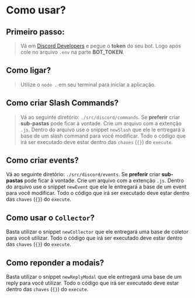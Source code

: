 # Como usar?
## Primeiro passo:
> Vá em [Discord Developers](https://discord.com/developers/applications) e pegue o **token** do seu bot.
> Logo após cole no arquivo `.env` na parte __**BOT_TOKEN**__.

## Como ligar?
> Utilize o `node .` em seu terminal para iniciar a aplicação.

## Como criar Slash Commands?
> Vá ao seguinte diretório: `./src/discord/commands`.
> Se __preferir__ criar **sub-pastas** pode ficar à vontade.
> Crie um arquivo com a extenção `.js`.
> Dentro do arquivo use o snippet `newSlash` que ele le entregará a base de um slash command para você modificar.
> Todo o código que irá ser executado deve estar dentro das `chaves` (`{}`) do `execute`.

## Como criar events?
Vá ao seguinte diretório: `./src/discord/events`.
Se __preferir__ criar **sub-pastas** pode ficar à vontade.
Crie um arquivo com a extenção `.js`.
Dentro do arquivo use o snippet `newEvent` que ele le entregará a base de um event para você modificar.
Todo o código que irá ser executado deve estar dentro das `chaves` (`{}`) do `execute`.

## Como usar o `Collector`?
Basta utilizar o snippet `newCollector` que ele entregará uma base de coletor para você utilizar.
Todo o código que irá ser executado deve estar dentro das `chaves` (`{}`) do `execute`.

## Como reponder a modais?
Basta utilizar o snippet `newReplyModal` que ele entregará uma base de um reply para você utilizar.
Todo o código que irá ser executado deve estar dentro das `chaves` (`{}`) do `execute`.
